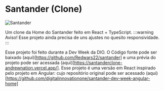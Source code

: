 # Santander (Clone)

![Santander](https://andrewnationdev.vercel.app/img/santander.png)

Um clone da Home do Santander feito em React + TypeScript.
:::warning Aviso!
Esse projeto ainda precisa de uns ajustes no quesito responsividade.
:::

Esse projeto foi feito durante a Dev Week da DIO. O Código fonte pode ser baixado (aqui)[https://github.com/Redwars22/santander] e uma prévia do projeto pode ser acessada (aqui)[https://santanderclone-andrewnation.vercel.app/]. Esse projeto é uma versão em React inspirado pelo projeto em Angular: cujo repositório original pode ser acessado (aqui)[https://github.com/digitalinnovationone/santander-dev-week-angular-home]
